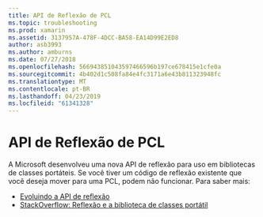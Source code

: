 ```yaml
---
title: API de Reflexão de PCL
ms.topic: troubleshooting
ms.prod: xamarin
ms.assetid: 3137957A-478F-4DCC-BA58-EA14D99E2ED8
author: asb3993
ms.author: amburns
ms.date: 07/27/2018
ms.openlocfilehash: 566943851043597466596b197ce678415e1cfe0a
ms.sourcegitcommit: 4b402d1c508fa84e4fc3171a6e43b811323948fc
ms.translationtype: MT
ms.contentlocale: pt-BR
ms.lasthandoff: 04/23/2019
ms.locfileid: "61341328"
---
```

# <a name="pcl-reflection-api"></a>API de Reflexão de PCL

A Microsoft desenvolveu uma nova API de reflexão para uso em bibliotecas de classes portáteis. Se você tiver um código de reflexão existente que você deseja mover para uma PCL, podem não funcionar. Para saber mais:

- [Evoluindo a API de reflexão](http://blogs.msdn.com/b/dotnet/archive/2012/08/28/evolving-the-reflection-api.aspx)
- [StackOverflow: Reflexão e a biblioteca de classes portátil](https://stackoverflow.com/questions/14061291/portable-class-library-and-reflection)
